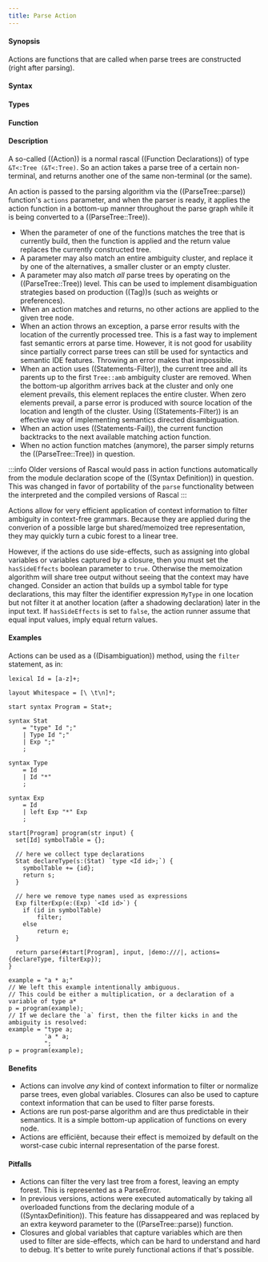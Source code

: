 ```yaml
---
title: Parse Action
---
```


#### Synopsis

Actions are functions that are called when parse trees are constructed (right after parsing).

#### Syntax

#### Types

#### Function

#### Description

A so-called ((Action)) is a normal rascal ((Function Declarations)) of type `&T<:Tree (&T<:Tree)`. So an action takes a parse tree of a certain non-terminal, and returns another one of the same non-terminal (or the same). 

An action is passed to the parsing algorithm via the ((ParseTree::parse)) function's `actions` parameter, and when the parser is ready, it applies the action function in a bottom-up manner throughout the parse graph while it is being converted to a ((ParseTree::Tree)). 
* When the parameter of one of the functions matches the tree that is currently build, then the function is applied and the return value replaces the currently constructed tree. 
* A parameter may also match an entire ambiguity cluster, and replace it by one of the alternatives, a smaller cluster or an empty cluster.
* A parameter may also match _all_ parse trees by operating on the ((ParseTree::Tree)) level. This can be used to implement disambiguation strategies based on production ((Tag))s (such as weights or preferences).
* When an action matches and returns, no other actions are applied to the given tree node.
* When an action throws an exception, a parse error results with the location of the currently processed tree. This is a fast way to implement fast semantic errors at parse time. However, it is not good for usability since partially correct parse trees can still be used for syntactics and semantic IDE features. Throwing an error makes that impossible. 
* When an action uses ((Statements-Filter)), the current tree and all its parents up to the first `Tree::amb` ambiguity cluster are removed. When the bottom-up algorithm arrives back at the cluster and only one element prevails, this element replaces the entire cluster. When zero elements prevail, a parse error is produced with source location of the location and length of the cluster. Using ((Statements-Filter)) is an effective way of implementing semantics directed disambiguation.
* When an action uses ((Statements-Fail)), the current function backtracks to the next available matching action function.
* When no action function matches (anymore), the parser simply returns the ((ParseTree::Tree)) in question.

:::info
Older versions of Rascal would pass in action functions automatically from the module declaration scope of the ((Syntax Definition)) in question. This was changed in favor of portability of the `parse` functionality between the interpreted and the compiled versions of Rascal
:::

Actions allow for very efficient application of context information to filter ambiguity in context-free grammars. Because they are applied during the converion of a possible large but shared/memoized tree representation, they may quickly turn a cubic forest to a linear tree. 

However, if the actions do use side-effects, such as assigning into global variables or variables captured by a closure, then you must set the `hasSideEffects` boolean parameter to `true`. Otherwise the memoization algorithm will share tree output without seeing that the context may have changed. Consider an action that builds up a symbol table for type declarations, this may filter the identifier expression `MyType` in one location but not filter it at another location (after a shadowing declaration) later in the input text. If `hasSideEffects` is set to `false`, the action runner assume that equal input values, imply equal return values.


#### Examples

Actions can be used as a ((Disambiguation)) method, using the `filter` statement, as in:

```rascal-commands
lexical Id = [a-z]+;

layout Whitespace = [\ \t\n]*;

start syntax Program = Stat+;

syntax Stat
    = "type" Id ";"
    | Type Id ";"
    | Exp ";"
    ;

syntax Type
    = Id
    | Id "*"
    ;

syntax Exp
    = Id
    | left Exp "*" Exp
    ;

start[Program] program(str input) {
  set[Id] symbolTable = {};

  // here we collect type declarations
  Stat declareType(s:(Stat) `type <Id id>;`) {
    symbolTable += {id};
    return s;
  }

  // here we remove type names used as expressions
  Exp filterExp(e:(Exp) `<Id id>`) {
    if (id in symbolTable)
        filter;
    else 
        return e;
  }

  return parse(#start[Program], input, |demo:///|, actions={declareType, filterExp});
}
```

```rascal-shell,continue,errors
example = "a * a;"
// We left this example intentionally ambiguous.
// This could be either a multiplication, or a declaration of a variable of type a*
p = program(example);
// If we declare the `a` first, then the filter kicks in and the ambiguity is resolved:
example = "type a;
          'a * a;
          ";
p = program(example);
```

#### Benefits

* Actions can involve _any_ kind of context information to filter or normalize parse trees, even global variables. Closures can also be used to capture context information that can be used to filter parse forests.
* Actions are run post-parse algorithm and are thus predictable in their semantics. It is a simple bottom-up application of functions on every node.
* Actions are efficiënt, because their effect is memoized by default on the worst-case cubic internal representation of the parse forest. 
 
#### Pitfalls

* Actions can filter the very last tree from a forest, leaving an empty forest. This is represented as a ParseError.
* In previous versions, actions were executed automatically by taking all overloaded functions from the declaring module of a ((SyntaxDefinition)). This feature has dissappeared and was replaced by an extra keyword parameter to the ((ParseTree::parse)) function.
* Closures and global variables that capture variables which are then used to filter are side-effects, which can be hard to understand and hard to debug. It's better to write purely functional actions if that's possible. 
